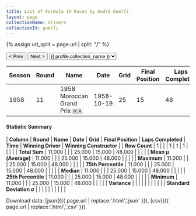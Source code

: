 ```yaml
---
title: List of Formula 1® Races by André Guelfi
layout: page
collectionName: drivers
collectionId: guelfi
---
```


{% assign url_split = page.url | split: "/" %}
<div id="collection-navigation">
<button onclick="selector.options[selector.selectedIndex-1].value && (window.location = selector.options[selector.selectedIndex-1].value);">&lt; Prev</button>
<button onclick="selector.options[selector.selectedIndex+1].value && (window.location = selector.options[selector.selectedIndex+1].value);">Next &gt;</button>
<select id="selector" onchange="this.options[this.selectedIndex].value && (window.location = this.options[this.selectedIndex].value);">
  {% for collectionId in site.data[page.collectionName].refs %}
    {% if collectionId == page.collectionId %}
      {% assign selected = "selected" %}
    {% else %}
      {% assign selected = "" %}
    {% endif %}
    {% assign profile = site.data[page.collectionName][collectionId].profile %}
    <option value="/f1/{{ page.collectionName }}/{{ collectionId }}/{{ url_split[4] }}" {{ selected }}>{{ profile.collection_name }}</option>
  {% endfor %}
</select>
</div>

| Season | Round | Name | Date | Grid | Final Position | Laps Completed | Time | Winning Driver | Winning Constructor |
|--|--|--|--|--|--|--|--|--|--|
| 1958 | 11 | 1958 Moroccan Grand Prix 🇲🇦 | 1958-10-19 | 25 | 15 | 48 |   | Stirling Moss 🇬🇧 | Vanwall 🇬🇧 |

#### Statistic Summary

| **Column** | **Round** | **Name** | **Date** | **Grid** | **Final Position** | **Laps Completed** | **Time** | **Winning Driver** | **Winning Constructor** |
| **Row Count** | 1 |  |  | 1 | 1 | 1 |  |  |  |
| **Total Sum** | 11.000 |  |  | 25.000 | 15.000 | 48.000 |  |  |  |
| **Mean μ (Average)** | 11.000 |  |  | 25.000 | 15.000 | 48.000 |  |  |  |
| **Maximum** | 11.000 |  |  | 25.000 | 15.000 | 48.000 |  |  |  |
| **75th Percentile** | 11.000 |  |  | 25.000 | 15.000 | 48.000 |  |  |  |
| **Median** | 11.000 |  |  | 25.000 | 15.000 | 48.000 |  |  |  |
| **25th Percentile** | 11.000 |  |  | 25.000 | 15.000 | 48.000 |  |  |  |
| **Minimum** | 11.000 |  |  | 25.000 | 15.000 | 48.000 |  |  |  |
| **Variance** |  |  |  |  |  |  |  |  |  |
| **Standard Deviation σ** |  |  |  |  |  |  |  |  |  |

Download data: [json]({{ page.url | replace:'.html','.json' }}), [csv]({{ page.url | replace:'.html','.csv' }})
